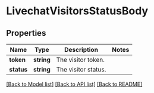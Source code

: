 # LivechatVisitorsStatusBody

## Properties
Name | Type | Description | Notes
------------ | ------------- | ------------- | -------------
**token** | **string** | The visitor token. | 
**status** | **string** | The visitor status. | 

[[Back to Model list]](../../README.md#documentation-for-models) [[Back to API list]](../../README.md#documentation-for-api-endpoints) [[Back to README]](../../README.md)

